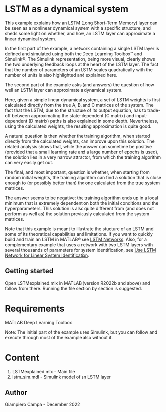 # LSTM as a dynamical system

This example explains how an LSTM (Long Short-Term Memory) layer can be seen as a nonlinear dynamical system with a specific structure, and sheds some light on whether, and how, an LSTM layer can approximate a linear dynamical system.

In the first part of the example, a network containing a single LSTM layer is defined and simulated using both the Deep Learning Toolbox&trade; and Simulink&reg;. The Simulink representation, being more visual, clearly shows the two underlying feedback loops at the heart of the LSTM layer. The fact that the number of parameters of an LSTM scales quadratically with the number of units is also highlighted and explained here.

The second part of the example asks (and answers) the question of how well an LSTM layer can approximate a dynamical system. 

Here, given a simple linear dynamical system, a set of LSTM weights is first calculated directly from the true A, B, and C matrices of the system. The fact that the LSTM, due to the structure of its output equation, has to trade-off between approximating the state-dependent (C matrix) and input-dependent (D matrix) paths is also explained in some depth. Nevertheless, using the calculated weights, the resulting approximation is quite good.

A natural question is then whether the training algorithm, when started directly from the calculated weights, can improve upon this solution. The related analysis shows that, while the answer can sometime be positive (provided that a small learning rate and a large number of epochs is used), the solution lies in a very narrow attractor, from which the training algorithm can very easily get out.

The final, and most important, question is whether, when starting from random initial weights, the training algorithm can find a solution that is close enough to (or possibly better than) the one calculated from the true system matrices. 

The answer seems to be negative: the training algorithm ends up in a local minimum that is extremely dependent on both the initial conditions and the hyperparameters. This solution is also quite different from (and does not perform as well as) the solution previously calculated from the system matrices.

Note that this example is meant to illustrate the stucture of an LSTM and some of its theoratical capabilities and limitations. If you want to quickly build and train an LSTM in MATLAB&reg; see [LSTM Networks](https://www.mathworks.com/help/deeplearning/ug/long-short-term-memory-networks.html). Also, for a complementary example that uses a network with two LSTM layers with several thousands of parameters for system identification, see [Use LSTM Network for Linear System Identification](https://www.mathworks.com/help/ident/ug/use-lstm-for-linear-system-identification.html).


## Getting started

Open LSTMexplained.mlx in MATLAB (version R2022b and above) and follow from there. Running the file section by section is suggested.

# Requirements

MATLAB
Deep Learning Toolbox

Note: The initial part of the example uses Simulink, but you can follow and execute through most of the example also without it.

# Content

1) LSTMexplained.mlx -  Main file
2) lstm_sim.mdl      -  Simulink model of an LSTM layer 

## Author
Giampiero Campa - December 2022
